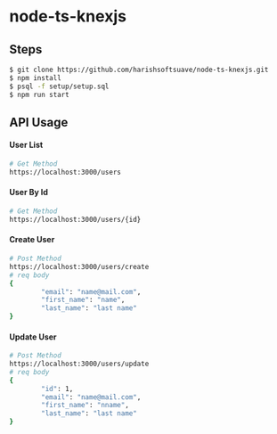 # node-ts-knexjs
## Steps
```sh
$ git clone https://github.com/harishsoftsuave/node-ts-knexjs.git
$ npm install
$ psql -f setup/setup.sql
$ npm run start
```

## API Usage
#### User List
```sh
# Get Method
https://localhost:3000/users
```

#### User By Id
```sh
# Get Method
https://localhost:3000/users/{id}
```

#### Create User
```sh
# Post Method
https://localhost:3000/users/create
# req body
{
        "email": "name@mail.com",
        "first_name": "name",
        "last_name": "last name"
}
```

#### Update User
```sh
# Post Method
https://localhost:3000/users/update
# req body
{
        "id": 1,
        "email": "name@mail.com",
        "first_name": "nname",
        "last_name": "last name"
}
```
